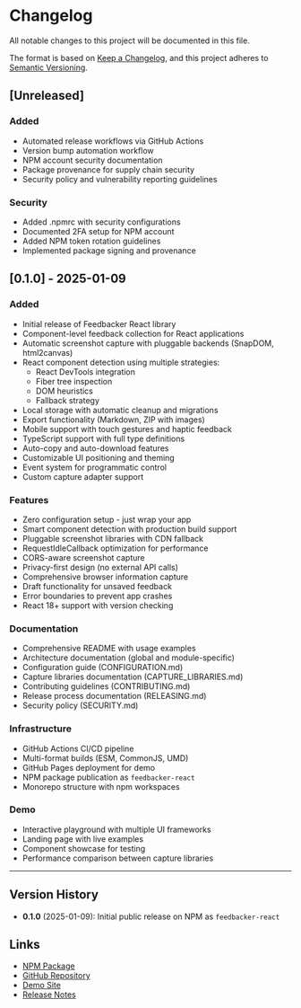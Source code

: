 # Changelog

All notable changes to this project will be documented in this file.

The format is based on [Keep a Changelog](https://keepachangelog.com/en/1.0.0/),
and this project adheres to [Semantic Versioning](https://semver.org/spec/v2.0.0.html).

## [Unreleased]

### Added
- Automated release workflows via GitHub Actions
- Version bump automation workflow
- NPM account security documentation
- Package provenance for supply chain security
- Security policy and vulnerability reporting guidelines

### Security
- Added .npmrc with security configurations
- Documented 2FA setup for NPM account
- Added NPM token rotation guidelines
- Implemented package signing and provenance

## [0.1.0] - 2025-01-09

### Added
- Initial release of Feedbacker React library
- Component-level feedback collection for React applications
- Automatic screenshot capture with pluggable backends (SnapDOM, html2canvas)
- React component detection using multiple strategies:
  - React DevTools integration
  - Fiber tree inspection
  - DOM heuristics
  - Fallback strategy
- Local storage with automatic cleanup and migrations
- Export functionality (Markdown, ZIP with images)
- Mobile support with touch gestures and haptic feedback
- TypeScript support with full type definitions
- Auto-copy and auto-download features
- Customizable UI positioning and theming
- Event system for programmatic control
- Custom capture adapter support

### Features
- Zero configuration setup - just wrap your app
- Smart component detection with production build support
- Pluggable screenshot libraries with CDN fallback
- RequestIdleCallback optimization for performance
- CORS-aware screenshot capture
- Privacy-first design (no external API calls)
- Comprehensive browser information capture
- Draft functionality for unsaved feedback
- Error boundaries to prevent app crashes
- React 18+ support with version checking

### Documentation
- Comprehensive README with usage examples
- Architecture documentation (global and module-specific)
- Configuration guide (CONFIGURATION.md)
- Capture libraries documentation (CAPTURE_LIBRARIES.md)
- Contributing guidelines (CONTRIBUTING.md)
- Release process documentation (RELEASING.md)
- Security policy (SECURITY.md)

### Infrastructure
- GitHub Actions CI/CD pipeline
- Multi-format builds (ESM, CommonJS, UMD)
- GitHub Pages deployment for demo
- NPM package publication as `feedbacker-react`
- Monorepo structure with npm workspaces

### Demo
- Interactive playground with multiple UI frameworks
- Landing page with live examples
- Component showcase for testing
- Performance comparison between capture libraries

---

## Version History

- **0.1.0** (2025-01-09): Initial public release on NPM as `feedbacker-react`

## Links

- [NPM Package](https://www.npmjs.com/package/feedbacker-react)
- [GitHub Repository](https://github.com/bebsworthy/feedbacker)
- [Demo Site](https://bebsworthy.github.io/feedbacker/)
- [Release Notes](https://github.com/bebsworthy/feedbacker/releases)